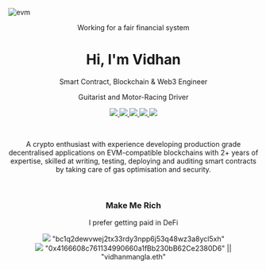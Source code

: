 ![evm](https://github.com/vidhanmangla/vidhanmangla/assets/101626397/f07b0c44-fd7f-45e2-ab48-3d0c26566c1c)
<p align="center">Working for a fair financial system</p>

<h1 align="center">Hi, I'm Vidhan</h1>
<p align="center">Smart Contract, Blockchain & Web3 Engineer</p>
<p align="center">Guitarist and Motor-Racing Driver</p>

<p align="center">
  
  <a href="https://linkedin.com/in/vidhanmangla">
      <img src="https://img.shields.io/badge/LinkedIn-0077B5?style=for-the-badge&logo=linkedin&logoColor=white" />
  </a>
  <a href="mailto:vidhanmangla@gmail.com">
      <img src="https://img.shields.io/badge/Gmail-D14836?style=for-the-badge&logo=gmail&logoColor=white" />
  </a>
  <a href="https://vidhanmangla.eth.limo">
      <img src="https://img.shields.io/badge/website-000000?style=for-the-badge&logo=About.me&logoColor=white" />
  </a>
  <a href="https://discord.com/invite/q5XtpBGWvb">
      <img src="https://img.shields.io/badge/Discord-5865F2?style=for-the-badge&logo=discord&logoColor=white" />
  </a>
  <a href="https://twitter.com/vidhanmangla">
      <img src="https://img.shields.io/badge/Twitter-1DA1F2?style=for-the-badge&logo=twitter&logoColor=white" />
  </a>

</p>


<br>


<p align="center">A crypto enthusiast with experience developing production grade decentralised applications on EVM-compatible blockchains with 2+ years of expertise, skilled at writing, testing, deploying and auditing smart contracts by taking care of gas optimisation and security.</p>


<br>


<h3 align="center">Make Me Rich</h3>
<p align="center">I prefer getting paid in DeFi</p>
<p align="center">

  <a>
      <img src="https://img.shields.io/badge/Bitcoin-000?style=for-the-badge&logo=bitcoin&logoColor=white" /> "bc1q2dewvwej2tx33rdy3npp6j53q48wz3a8ycl5xh"
  </a>
  <br>
  <a>
      <img src="https://img.shields.io/badge/Ethereum-3C3C3D?style=for-the-badge&logo=Ethereum&logoColor=white" /> "0x4166608c761134990660a1fBb230bB62Ce2380D6" || "vidhanmangla.eth"
  </a>

</p>

